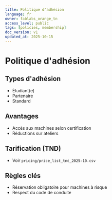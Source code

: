 ```yaml
---
title: Politique d'adhésion
language: fr
owner: fablabs_orange_tn
access_level: public
tags: [policies, membership]
doc_version: v1
updated_at: 2025-10-15
---
```


# Politique d'adhésion

## Types d'adhésion
- Étudiant(e)
- Partenaire
- Standard

## Avantages
- Accès aux machines selon certification
- Réductions sur ateliers

## Tarification (TND)
- Voir `pricing/price_list_tnd_2025-10.csv`

## Règles clés
- Réservation obligatoire pour machines à risque
- Respect du code de conduite
